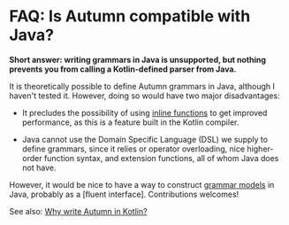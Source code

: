 # FAQ: Is Autumn compatible with Java?

**Short answer: writing grammars in Java is unsupported, but nothing prevents you from calling
a Kotlin-defined parser from Java.**

It is theoretically possible to define Autumn grammars in Java, although I haven't tested it.
However, doing so would have two major disadvantages:

- It precludes the possibility of using [inline functions] to get improved performance,
  as this is a feature built in the Kotlin compiler.

[inline functions]: https://kotlinlang.org/docs/reference/inline-functions.html

- Java cannot use the Domain Specific Language (DSL) we supply to define grammars, since it relies
  or operator overloading, nice higher-order function syntax, and extension functions, all of whom
  Java does not have.
  
However, it would be nice to have a way to construct [grammar models] in Java, probably
as a [fluent interface]. Contributions welcomes!

[grammar models]: /TODO
[fluent interfaces]: https://en.wikipedia.org/wiki/Fluent_interface

See also: [Why write Autumn in Kotlin?][why-kotlin]

[why-kotlin]: /doc/autumn/faq/kotlin.md